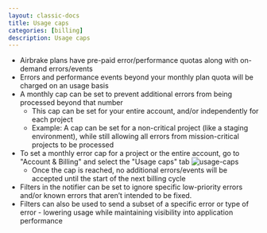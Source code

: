 ```yaml
---
layout: classic-docs
title: Usage caps
categories: [billing]
description: Usage caps
---
```


- Airbrake plans have pre-paid error/performance quotas along with on-demand
  errors/events
- Errors and performance events beyond your monthly plan quota will be charged
  on an usage basis
- A monthly cap can be set to prevent additional errors from being processed
  beyond that number
  - This cap can be set for your entire account, and/or independently for each
    project
  - Example: A cap can be set for a non-critical project (like a staging
    environment), while still allowing all errors from mission-critical projects
    to be processed
- To set a monthly error cap for a project or the entire account, go to "Account
  & Billing" and select the "Usage caps" tab
  ![usage-caps](/docs/assets/img/docs/usage-caps.png)
  - Once the cap is reached, no additional errors/events will be accepted until
  the start of the next billing cycle
- Filters in the notifier can be set to ignore specific low-priority errors
  and/or known errors that aren’t intended to be fixed.
- Filters can also be used to send a subset of a specific error or type of error
  \- lowering usage while maintaining visibility into application performance
